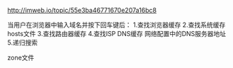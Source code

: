 
http://imweb.io/topic/55e3ba46771670e207a16bc8

当用户在浏览器中输入域名并按下回车键后：
1.查找浏览器缓存
2.查找系统缓存
  hosts文件
3.查找路由器缓存
4.查找ISP DNS缓存
  网络配置中的DNS服务器地址
5.递归搜索


zone文件
